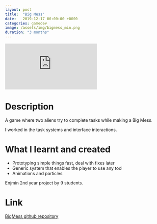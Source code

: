 ```yaml
---
layout: post
title:  "Big Mess"
date:   2019-12-17 00:00:00 +0000
categories: gamedev
image: /assets/img/bigmess_min.png
duration: "3 months"
---
```


<div class="video-container">
<iframe src="https://www.youtube.com/embed/A71p0ykFlC8" title="YouTube video player" frameborder="0" allow="accelerometer; autoplay; clipboard-write; encrypted-media; gyroscope; picture-in-picture" allowfullscreen></iframe>
</div>

# Description

A game where two aliens try to complete tasks while making a Big Mess.

I worked in the task systems and interface interactions.


# What I learnt and created
* Prototyping simple things fast, deal with fixes later
* Generic system that enables the player to use any tool
* Animations and particles

Enjmin 2nd year project by 9 students.

# Link

[BigMess github repository](https://github.com/Bombix34/ABigMess)

